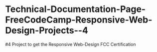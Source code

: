 # Technical-Documentation-Page-FreeCodeCamp-Responsive-Web-Design-Projects--4
#4 Project to get the Responsive Web-Design FCC Certification
